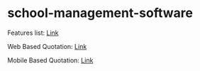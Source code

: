 # school-management-software

Features list: <a href="https://afsarkhan10182.github.io/school-management-software/" target="_blank">Link</a>

Web Based Quotation: <a href="https://afsarkhan10182.github.io/school-management-software/School-Quotation-Web.html" target="_blank">Link</a>

Mobile Based Quotation: <a href="https://afsarkhan10182.github.io/school-management-software/School-Quotation-Mobile.html" target="_blank">Link</a>
